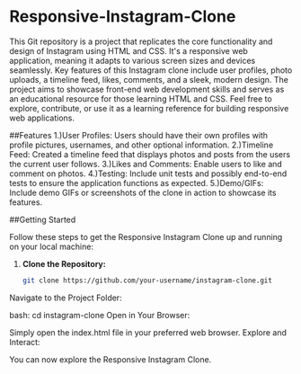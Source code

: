 # Responsive-Instagram-Clone
This Git repository is a project that replicates the core functionality and design of Instagram using HTML and CSS. It's a responsive web application, meaning it adapts to various screen sizes and devices seamlessly. Key features of this Instagram clone include user profiles, photo uploads, a timeline feed, likes, comments, and a sleek, modern design. The project aims to showcase front-end web development skills and serves as an educational resource for those learning HTML and CSS. Feel free to explore, contribute, or use it as a learning reference for building responsive web applications.


##Features
1.)User Profiles: Users should have their own profiles with profile pictures, usernames, and other optional information.
2.)Timeline Feed: Created a timeline feed that displays photos and posts from the users the current user follows.
3.)Likes and Comments: Enable users to like and comment on photos.
4.)Testing: Include unit tests and possibly end-to-end tests to ensure the application functions as expected.
5.)Demo/GIFs: Include demo GIFs or screenshots of the clone in action to showcase its features.


##Getting Started

Follow these steps to get the Responsive Instagram Clone up and running on your local machine:

1. **Clone the Repository:**

   ```bash
   git clone https://github.com/your-username/instagram-clone.git
Navigate to the Project Folder:

bash:
cd instagram-clone
Open in Your Browser:

Simply open the index.html file in your preferred web browser.
Explore and Interact:

You can now explore the Responsive Instagram Clone.
